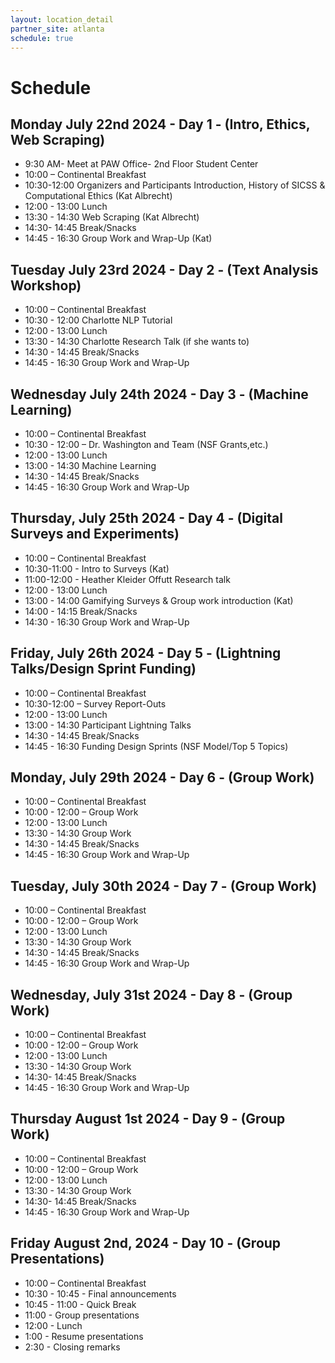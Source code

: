 ```yaml
---
layout: location_detail
partner_site: atlanta
schedule: true
---
```


# Schedule
## Monday July 22nd 2024 - Day 1 - (Intro, Ethics, Web Scraping)   
- 9:30 AM- Meet at PAW Office- 2nd Floor Student Center
- 10:00 – Continental Breakfast
- 10:30-12:00 Organizers and Participants Introduction, History of SICSS & Computational Ethics (Kat Albrecht)
- 12:00 - 13:00 Lunch
- 13:30 - 14:30 Web Scraping (Kat Albrecht)
- 14:30- 14:45 Break/Snacks
- 14:45 - 16:30 Group Work and Wrap-Up (Kat)

## Tuesday July 23rd 2024 - Day 2 -  (Text Analysis Workshop)
- 10:00 – Continental Breakfast
- 10:30 - 12:00 Charlotte NLP Tutorial
- 12:00 - 13:00 Lunch
- 13:30 - 14:30  Charlotte Research Talk (if she wants to)
- 14:30 - 14:45 Break/Snacks
- 14:45 - 16:30 Group Work and Wrap-Up

## Wednesday July 24th 2024 - Day 3 - (Machine Learning)
- 10:00 – Continental Breakfast
- 10:30 - 12:00 – Dr. Washington and Team (NSF Grants,etc.)
- 12:00 - 13:00 Lunch
- 13:00 - 14:30 Machine Learning
- 14:30 - 14:45 Break/Snacks
- 14:45 - 16:30 Group Work and Wrap-Up
  
## Thursday, July 25th 2024 - Day 4 - (Digital Surveys and Experiments)
- 10:00 – Continental Breakfast
- 10:30-11:00 - Intro to Surveys (Kat)
- 11:00-12:00 - Heather Kleider Offutt Research talk
- 12:00 - 13:00 Lunch
- 13:00 - 14:00 Gamifying Surveys & Group work introduction (Kat)
- 14:00 - 14:15 Break/Snacks
- 14:30 - 16:30 Group Work and Wrap-Up

## Friday, July 26th 2024 - Day 5 - (Lightning Talks/Design Sprint Funding)
- 10:00 – Continental Breakfast
- 10:30-12:00 – Survey Report-Outs
- 12:00 - 13:00 Lunch
- 13:00 - 14:30 Participant Lightning Talks 
- 14:30 - 14:45 Break/Snacks
- 14:45 - 16:30 Funding Design Sprints (NSF Model/Top 5 Topics)

## Monday, July 29th 2024 - Day 6 -  (Group Work)
- 10:00 – Continental Breakfast
- 10:00 - 12:00 – Group Work
- 12:00 - 13:00 Lunch
- 13:30 - 14:30 Group Work
- 14:30 - 14:45 Break/Snacks
- 14:45 - 16:30 Group Work and Wrap-Up

## Tuesday, July 30th 2024 - Day 7 -  (Group Work)
- 10:00 – Continental Breakfast
- 10:00 - 12:00 – Group Work
- 12:00 - 13:00 Lunch
- 13:30 - 14:30 Group Work
- 14:30 - 14:45 Break/Snacks
- 14:45 - 16:30 Group Work and Wrap-Up

## Wednesday, July 31st 2024 - Day 8 -  (Group Work)
- 10:00 – Continental Breakfast
- 10:00 - 12:00 – Group Work
- 12:00 - 13:00 Lunch
- 13:30 - 14:30 Group Work
- 14:30- 14:45 Break/Snacks
- 14:45 - 16:30 Group Work and Wrap-Up

## Thursday August 1st  2024 - Day 9 - (Group Work)
- 10:00 – Continental Breakfast
- 10:00 - 12:00 – Group Work
- 12:00 - 13:00 Lunch
- 13:30 - 14:30 Group Work
- 14:30- 14:45 Break/Snacks
- 14:45 - 16:30 Group Work and Wrap-Up

## Friday August 2nd, 2024 - Day 10 - (Group Presentations) 
- 10:00 – Continental Breakfast
- 10:30 - 10:45 - Final announcements
- 10:45 - 11:00 - Quick Break
- 11:00 - Group presentations
- 12:00 - Lunch
- 1:00 - Resume presentations 
- 2:30  - Closing remarks 

